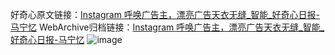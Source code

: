 好奇心原文链接：[Instagram 呼唤广告主，漂亮广告天衣无缝_智能_好奇心日报-马宁忆](https://www.qdaily.com/articles/1988.html)
WebArchive归档链接：[Instagram 呼唤广告主，漂亮广告天衣无缝_智能_好奇心日报-马宁忆](http://web.archive.org/web/20190623150131/https://www.qdaily.com/articles/1988.html)
![image](http://ww3.sinaimg.cn/large/007d5XDply1g3v4myfm3ij30u03m84qp)